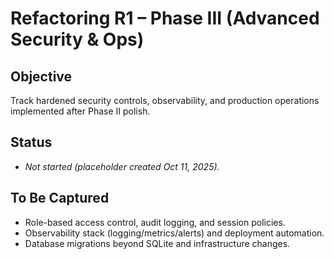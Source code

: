 # Refactoring R1 – Phase III (Advanced Security & Ops)

## Objective
Track hardened security controls, observability, and production operations implemented after Phase II polish.

## Status
- _Not started (placeholder created Oct 11, 2025)._

## To Be Captured
- Role-based access control, audit logging, and session policies.
- Observability stack (logging/metrics/alerts) and deployment automation.
- Database migrations beyond SQLite and infrastructure changes.

